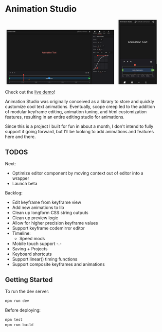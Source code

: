 # Animation Studio

<p style="text-align: center;">
<img alt="demo" src="public/demo-1.png" width="70%" /> &nbsp;&nbsp; <img alt="mobile-demo" src="public/demo-mobile-1.jpg" width="25%">
</p>

Check out the [live demo](https://css-animation-studio.vercel.app/)!

Animation Studio was originally conceived as a library to store and quickly customize cool text animations. Eventually, scope creep led to the addition of modular keyframe editing, animation tuning, and html customization features, resulting in an entire editing studio for animations.

Since this is a project I built for fun in about a month, I don't intend to fully support it going forward, but I'll be looking to add animations and features here and there.

## TODOS

Next:

- Optimize editor component by moving context out of editor into a wrapper
- Launch beta

Backlog:

- Edit keyframe from keyframe view
- Add new animations to lib
- Clean up longform CSS string outputs
- Clean up preview logic
- Allow for higher precision keyframe values
- Support keyframe codemirror editor
- Timeline:
  - Speed mods
- Mobile touch support -.-
- Saving + Projects
- Keyboard shortcuts
- Support linear() timing functions
- Support composite keyframes and animations

## Getting Started

To run the dev server:

```bash
npm run dev
```

Before deploying:

```bash
npm test
npm run build
```
